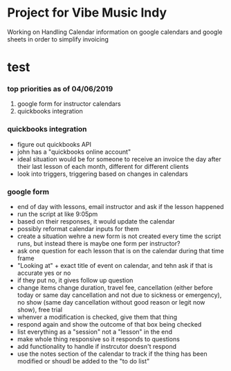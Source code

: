 # Project for Vibe Music Indy 
Working on Handling Calendar information on google calendars and google sheets in order to simplify invoicing

# test

### top priorities as of 04/06/2019
1. google form for instructor calendars
2. quickbooks integration 

### quickbooks integration 
- figure out quickbooks API 
- john has a "quickbooks online account" 
- ideal situation would be for someone to receive an invoice the 
day after their last lesson of each month, different for 
different clients
- look into triggers, triggering based on changes in 
calendars 

### google form 
- end of day with lessons, email instructor and ask if the lesson 
happened
- run the script at like 9:05pm 
- based on their responses, it would update the calendar 
- possibly reformat calendar inputs for them 
- create a situation wehre a new form is not created every time 
the script runs, but instead there is maybe one form per 
instructor? 
- ask one question for each lesson that is on the calendar during 
that time frame
- "Looking at" + exact title of event on calendar, and tehn ask 
if that is accurate yes or no
- if they put no, it gives follow up question
- change items change duration, travel fee, cancellation (either 
before today or same day cancellation and not due to sickness or 
emergency), no show (same day cancellation without good reason 
or legit now show), free trial  
- whenver a modification is checked, give them that thing
- respond again and show the outcome of that box being checked 
- list everything as a "session" not a "lesson" in the end 
- make whole thing responsive so it responds to questions
- add functionality to handle if instrcutor doesn't respond 
- use the notes section of the calendar to track if the thing 
has been modified or shoudl be added to the "to do list" 
